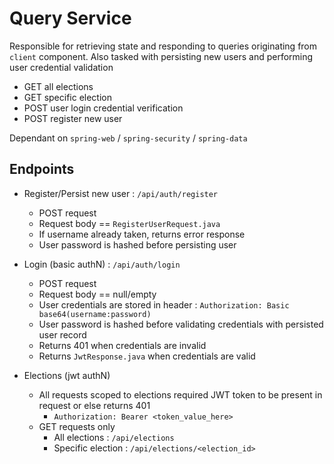 # Query Service

Responsible for retrieving state and responding to queries originating from `client` component. Also tasked with persisting new users and performing user credential validation

- GET all elections
- GET specific election
- POST user login credential verification
- POST register new user


Dependant on `spring-web` / `spring-security` / `spring-data`


## Endpoints

- Register/Persist new user : `/api/auth/register`
  - POST request
  - Request body == `RegisterUserRequest.java`
  - If username already taken, returns error response
  - User password is hashed before persisting user
- Login (basic authN) : `/api/auth/login`
  - POST request
  - Request body == null/empty
  - User credentials are stored in header : `Authorization: Basic base64(username:password)`
  - User password is hashed before validating credentials with persisted user record
  - Returns 401 when credentials are invalid
  - Returns `JwtResponse.java` when credentials are valid 

- Elections (jwt authN)
  - All requests scoped to elections required JWT token to be present in request or else returns 401
    - `Authorization: Bearer <token_value_here>`
  - GET requests only
    - All elections : `/api/elections`
    - Specific election : `/api/elections/<election_id>`
